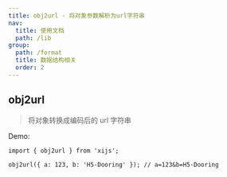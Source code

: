 ```yaml
---
title: obj2url - 将对象参数解析为url字符串
nav:
  title: 使用文档
  path: /lib
group:
  path: /format
  title: 数据结构相关
  order: 2
---
```


## obj2url

> 将对象转换成编码后的 url 字符串

Demo:

```tsx | pure
import { obj2url } from 'xijs';

obj2url({ a: 123, b: 'H5-Dooring' }); // a=123&b=H5-Dooring
```
